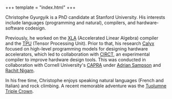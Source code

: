 +++
template = "index.html"
+++

Christophe Gyurgyik is a PhD candidate at Stanford University. His interests include languages (programming and natural), compilers, and hardware-software codesign. 

Previously, he worked on the [XLA][] (Accelerated Linear Algebra) compiler and the [TPU][] (Tensor Processing Unit). Prior to that, his research [Calyx][] focused on high-level programming models for designing hardware accelerators, which led to collaboration with [CIRCT][], an experimental compiler to improve hardware design tools. This was conducted in collaboration with Cornell University's [CAPRA][] under [Adrian Sampson][asampson] and [Rachit Nigam][rnigam].

In his free time, Christophe enjoys speaking natural languages (French and Italian) and rock climbing. A recent memorable adventure was the [Tuolumne Triple Crown][triple-crown].

[asampson]: https://www.cs.cornell.edu/~asampson/
[calyx]: https://calyxir.org
[capra]: https://capra.cs.cornell.edu/
[circt]: https://circt.llvm.org/
[rnigam]: https://www.rachitnigam.com/
[tpu]: https://en.wikipedia.org/wiki/Tensor_Processing_Unit
[triple-crown]: https://www.mountainproject.com/route/107677399/tenaya-matthes-cathedral-traverse
[xla]: https://www.tensorflow.org/xla